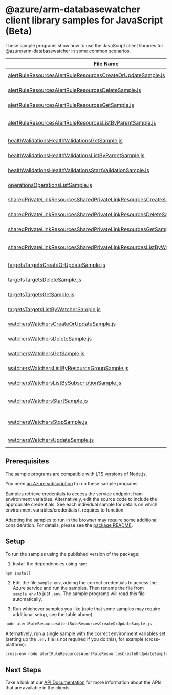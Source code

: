 # @azure/arm-databasewatcher client library samples for JavaScript (Beta)

These sample programs show how to use the JavaScript client libraries for @azure/arm-databasewatcher in some common scenarios.

| **File Name**                                                                                                                                         | **Description**                                                                                                                                 |
| ----------------------------------------------------------------------------------------------------------------------------------------------------- | ----------------------------------------------------------------------------------------------------------------------------------------------- |
| [alertRuleResourcesAlertRuleResourcesCreateOrUpdateSample.js][alertruleresourcesalertruleresourcescreateorupdatesample]                               | create a AlertRuleResource x-ms-original-file: 2025-01-02/AlertRuleResources_CreateOrUpdate_MaximumSet_Gen.json                                 |
| [alertRuleResourcesAlertRuleResourcesDeleteSample.js][alertruleresourcesalertruleresourcesdeletesample]                                               | delete a AlertRuleResource x-ms-original-file: 2025-01-02/AlertRuleResources_Delete_MaximumSet_Gen.json                                         |
| [alertRuleResourcesAlertRuleResourcesGetSample.js][alertruleresourcesalertruleresourcesgetsample]                                                     | get a AlertRuleResource x-ms-original-file: 2025-01-02/AlertRuleResources_Get_MaximumSet_Gen.json                                               |
| [alertRuleResourcesAlertRuleResourcesListByParentSample.js][alertruleresourcesalertruleresourceslistbyparentsample]                                   | list AlertRuleResource resources by Watcher x-ms-original-file: 2025-01-02/AlertRuleResources_ListByParent_MaximumSet_Gen.json                  |
| [healthValidationsHealthValidationsGetSample.js][healthvalidationshealthvalidationsgetsample]                                                         | get a HealthValidation x-ms-original-file: 2025-01-02/HealthValidations_Get_MaximumSet_Gen.json                                                 |
| [healthValidationsHealthValidationsListByParentSample.js][healthvalidationshealthvalidationslistbyparentsample]                                       | list HealthValidation resources by Watcher x-ms-original-file: 2025-01-02/HealthValidations_ListByParent_MaximumSet_Gen.json                    |
| [healthValidationsHealthValidationsStartValidationSample.js][healthvalidationshealthvalidationsstartvalidationsample]                                 | starts health validation for a watcher. x-ms-original-file: 2025-01-02/HealthValidations_StartValidation_MaximumSet_Gen.json                    |
| [operationsOperationsListSample.js][operationsoperationslistsample]                                                                                   | list the operations for the provider x-ms-original-file: 2025-01-02/Operations_List_MaximumSet_Gen.json                                         |
| [sharedPrivateLinkResourcesSharedPrivateLinkResourcesCreateSample.js][sharedprivatelinkresourcessharedprivatelinkresourcescreatesample]               | create a SharedPrivateLinkResource x-ms-original-file: 2025-01-02/SharedPrivateLinkResources_Create_MaximumSet_Gen.json                         |
| [sharedPrivateLinkResourcesSharedPrivateLinkResourcesDeleteSample.js][sharedprivatelinkresourcessharedprivatelinkresourcesdeletesample]               | delete a SharedPrivateLinkResource x-ms-original-file: 2025-01-02/SharedPrivateLinkResources_Delete_MaximumSet_Gen.json                         |
| [sharedPrivateLinkResourcesSharedPrivateLinkResourcesGetSample.js][sharedprivatelinkresourcessharedprivatelinkresourcesgetsample]                     | get a SharedPrivateLinkResource x-ms-original-file: 2025-01-02/SharedPrivateLinkResources_Get_MaximumSet_Gen.json                               |
| [sharedPrivateLinkResourcesSharedPrivateLinkResourcesListByWatcherSample.js][sharedprivatelinkresourcessharedprivatelinkresourceslistbywatchersample] | list SharedPrivateLinkResource resources by Watcher x-ms-original-file: 2025-01-02/SharedPrivateLinkResources_ListByWatcher_MaximumSet_Gen.json |
| [targetsTargetsCreateOrUpdateSample.js][targetstargetscreateorupdatesample]                                                                           | create a Target x-ms-original-file: 2025-01-02/Targets_CreateOrUpdate_MaximumSet_Gen.json                                                       |
| [targetsTargetsDeleteSample.js][targetstargetsdeletesample]                                                                                           | delete a Target x-ms-original-file: 2025-01-02/Targets_Delete_MaximumSet_Gen.json                                                               |
| [targetsTargetsGetSample.js][targetstargetsgetsample]                                                                                                 | get a Target x-ms-original-file: 2025-01-02/Targets_Get_MaximumSet_Gen.json                                                                     |
| [targetsTargetsListByWatcherSample.js][targetstargetslistbywatchersample]                                                                             | list Target resources by Watcher x-ms-original-file: 2025-01-02/Targets_ListByWatcher_MaximumSet_Gen.json                                       |
| [watchersWatchersCreateOrUpdateSample.js][watcherswatcherscreateorupdatesample]                                                                       | create a Watcher x-ms-original-file: 2025-01-02/Watchers_CreateOrUpdate_MaximumSet_Gen.json                                                     |
| [watchersWatchersDeleteSample.js][watcherswatchersdeletesample]                                                                                       | delete a Watcher x-ms-original-file: 2025-01-02/Watchers_Delete_MaximumSet_Gen.json                                                             |
| [watchersWatchersGetSample.js][watcherswatchersgetsample]                                                                                             | get a Watcher x-ms-original-file: 2025-01-02/Watchers_Get_MaximumSet_Gen.json                                                                   |
| [watchersWatchersListByResourceGroupSample.js][watcherswatcherslistbyresourcegroupsample]                                                             | list Watcher resources by resource group x-ms-original-file: 2025-01-02/Watchers_ListByResourceGroup_MaximumSet_Gen.json                        |
| [watchersWatchersListBySubscriptionSample.js][watcherswatcherslistbysubscriptionsample]                                                               | list Watcher resources by subscription ID x-ms-original-file: 2025-01-02/Watchers_ListBySubscription_MaximumSet_Gen.json                        |
| [watchersWatchersStartSample.js][watcherswatchersstartsample]                                                                                         | the action to start monitoring all targets configured for a database watcher. x-ms-original-file: 2025-01-02/Watchers_Start_MaximumSet_Gen.json |
| [watchersWatchersStopSample.js][watcherswatchersstopsample]                                                                                           | the action to stop monitoring all targets configured for a database watcher. x-ms-original-file: 2025-01-02/Watchers_Stop_MaximumSet_Gen.json   |
| [watchersWatchersUpdateSample.js][watcherswatchersupdatesample]                                                                                       | update a Watcher x-ms-original-file: 2025-01-02/Watchers_Update_MaximumSet_Gen.json                                                             |

## Prerequisites

The sample programs are compatible with [LTS versions of Node.js](https://github.com/nodejs/release#release-schedule).

You need [an Azure subscription][freesub] to run these sample programs.

Samples retrieve credentials to access the service endpoint from environment variables. Alternatively, edit the source code to include the appropriate credentials. See each individual sample for details on which environment variables/credentials it requires to function.

Adapting the samples to run in the browser may require some additional consideration. For details, please see the [package README][package].

## Setup

To run the samples using the published version of the package:

1. Install the dependencies using `npm`:

```bash
npm install
```

2. Edit the file `sample.env`, adding the correct credentials to access the Azure service and run the samples. Then rename the file from `sample.env` to just `.env`. The sample programs will read this file automatically.

3. Run whichever samples you like (note that some samples may require additional setup, see the table above):

```bash
node alertRuleResourcesAlertRuleResourcesCreateOrUpdateSample.js
```

Alternatively, run a single sample with the correct environment variables set (setting up the `.env` file is not required if you do this), for example (cross-platform):

```bash
cross-env node alertRuleResourcesAlertRuleResourcesCreateOrUpdateSample.js
```

## Next Steps

Take a look at our [API Documentation][apiref] for more information about the APIs that are available in the clients.

[alertruleresourcesalertruleresourcescreateorupdatesample]: https://github.com/Azure/azure-sdk-for-js/blob/main/sdk/databasewatcher/arm-databasewatcher/samples/v1-beta/javascript/alertRuleResourcesAlertRuleResourcesCreateOrUpdateSample.js
[alertruleresourcesalertruleresourcesdeletesample]: https://github.com/Azure/azure-sdk-for-js/blob/main/sdk/databasewatcher/arm-databasewatcher/samples/v1-beta/javascript/alertRuleResourcesAlertRuleResourcesDeleteSample.js
[alertruleresourcesalertruleresourcesgetsample]: https://github.com/Azure/azure-sdk-for-js/blob/main/sdk/databasewatcher/arm-databasewatcher/samples/v1-beta/javascript/alertRuleResourcesAlertRuleResourcesGetSample.js
[alertruleresourcesalertruleresourceslistbyparentsample]: https://github.com/Azure/azure-sdk-for-js/blob/main/sdk/databasewatcher/arm-databasewatcher/samples/v1-beta/javascript/alertRuleResourcesAlertRuleResourcesListByParentSample.js
[healthvalidationshealthvalidationsgetsample]: https://github.com/Azure/azure-sdk-for-js/blob/main/sdk/databasewatcher/arm-databasewatcher/samples/v1-beta/javascript/healthValidationsHealthValidationsGetSample.js
[healthvalidationshealthvalidationslistbyparentsample]: https://github.com/Azure/azure-sdk-for-js/blob/main/sdk/databasewatcher/arm-databasewatcher/samples/v1-beta/javascript/healthValidationsHealthValidationsListByParentSample.js
[healthvalidationshealthvalidationsstartvalidationsample]: https://github.com/Azure/azure-sdk-for-js/blob/main/sdk/databasewatcher/arm-databasewatcher/samples/v1-beta/javascript/healthValidationsHealthValidationsStartValidationSample.js
[operationsoperationslistsample]: https://github.com/Azure/azure-sdk-for-js/blob/main/sdk/databasewatcher/arm-databasewatcher/samples/v1-beta/javascript/operationsOperationsListSample.js
[sharedprivatelinkresourcessharedprivatelinkresourcescreatesample]: https://github.com/Azure/azure-sdk-for-js/blob/main/sdk/databasewatcher/arm-databasewatcher/samples/v1-beta/javascript/sharedPrivateLinkResourcesSharedPrivateLinkResourcesCreateSample.js
[sharedprivatelinkresourcessharedprivatelinkresourcesdeletesample]: https://github.com/Azure/azure-sdk-for-js/blob/main/sdk/databasewatcher/arm-databasewatcher/samples/v1-beta/javascript/sharedPrivateLinkResourcesSharedPrivateLinkResourcesDeleteSample.js
[sharedprivatelinkresourcessharedprivatelinkresourcesgetsample]: https://github.com/Azure/azure-sdk-for-js/blob/main/sdk/databasewatcher/arm-databasewatcher/samples/v1-beta/javascript/sharedPrivateLinkResourcesSharedPrivateLinkResourcesGetSample.js
[sharedprivatelinkresourcessharedprivatelinkresourceslistbywatchersample]: https://github.com/Azure/azure-sdk-for-js/blob/main/sdk/databasewatcher/arm-databasewatcher/samples/v1-beta/javascript/sharedPrivateLinkResourcesSharedPrivateLinkResourcesListByWatcherSample.js
[targetstargetscreateorupdatesample]: https://github.com/Azure/azure-sdk-for-js/blob/main/sdk/databasewatcher/arm-databasewatcher/samples/v1-beta/javascript/targetsTargetsCreateOrUpdateSample.js
[targetstargetsdeletesample]: https://github.com/Azure/azure-sdk-for-js/blob/main/sdk/databasewatcher/arm-databasewatcher/samples/v1-beta/javascript/targetsTargetsDeleteSample.js
[targetstargetsgetsample]: https://github.com/Azure/azure-sdk-for-js/blob/main/sdk/databasewatcher/arm-databasewatcher/samples/v1-beta/javascript/targetsTargetsGetSample.js
[targetstargetslistbywatchersample]: https://github.com/Azure/azure-sdk-for-js/blob/main/sdk/databasewatcher/arm-databasewatcher/samples/v1-beta/javascript/targetsTargetsListByWatcherSample.js
[watcherswatcherscreateorupdatesample]: https://github.com/Azure/azure-sdk-for-js/blob/main/sdk/databasewatcher/arm-databasewatcher/samples/v1-beta/javascript/watchersWatchersCreateOrUpdateSample.js
[watcherswatchersdeletesample]: https://github.com/Azure/azure-sdk-for-js/blob/main/sdk/databasewatcher/arm-databasewatcher/samples/v1-beta/javascript/watchersWatchersDeleteSample.js
[watcherswatchersgetsample]: https://github.com/Azure/azure-sdk-for-js/blob/main/sdk/databasewatcher/arm-databasewatcher/samples/v1-beta/javascript/watchersWatchersGetSample.js
[watcherswatcherslistbyresourcegroupsample]: https://github.com/Azure/azure-sdk-for-js/blob/main/sdk/databasewatcher/arm-databasewatcher/samples/v1-beta/javascript/watchersWatchersListByResourceGroupSample.js
[watcherswatcherslistbysubscriptionsample]: https://github.com/Azure/azure-sdk-for-js/blob/main/sdk/databasewatcher/arm-databasewatcher/samples/v1-beta/javascript/watchersWatchersListBySubscriptionSample.js
[watcherswatchersstartsample]: https://github.com/Azure/azure-sdk-for-js/blob/main/sdk/databasewatcher/arm-databasewatcher/samples/v1-beta/javascript/watchersWatchersStartSample.js
[watcherswatchersstopsample]: https://github.com/Azure/azure-sdk-for-js/blob/main/sdk/databasewatcher/arm-databasewatcher/samples/v1-beta/javascript/watchersWatchersStopSample.js
[watcherswatchersupdatesample]: https://github.com/Azure/azure-sdk-for-js/blob/main/sdk/databasewatcher/arm-databasewatcher/samples/v1-beta/javascript/watchersWatchersUpdateSample.js
[apiref]: https://learn.microsoft.com/javascript/api/@azure/arm-databasewatcher?view=azure-node-preview
[freesub]: https://azure.microsoft.com/free/
[package]: https://github.com/Azure/azure-sdk-for-js/tree/main/sdk/databasewatcher/arm-databasewatcher/README.md
